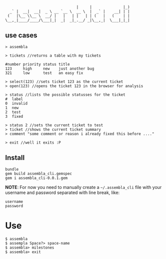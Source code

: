                                     |     |              |_)
      _` |  __|  __|  _ \ __ `__ \  __ \  |  _` |    __| | |
     (   |\__ \\__ \  __/ |   |   | |   | | (   |   (    | |
    \__,_|____/____/\___|_|  _|  _|_.__/ _|\__,_|  \___|_|_|                                                        

## use cases

    > assembla

    > tickets //returns a table with my tickets

    #number priority status title
    123     high     new    just another bug
    321     low      test   an easy fix

    > select(123) //sets ticket 123 as the current ticket
    > open(123) //opens the ticket 123 in the browser for analysis

    > status //lists the possible statusses for the ticket
    #  label
    0  invalid
    1  new
    2  test
    3  fixed

    > status 2 //sets the current ticket to test
    > ticket //shows the current ticket summary
    > comment "some comment or reason i already fixed this before ...."

    > exit //well it exits :P

## Install

    bundle
    gem build assembla_cli.gemspec
    gem i assembla_cli-0.0.1.gem

**NOTE**: For now you need to manually create a `~/.assembla_cli` file with your username and password separated with line break, like:

    username
    password

# Use

    $ assembla
    $ assempla Space?> space-name
    $ assembla> milestones
    $ assembla> exit
